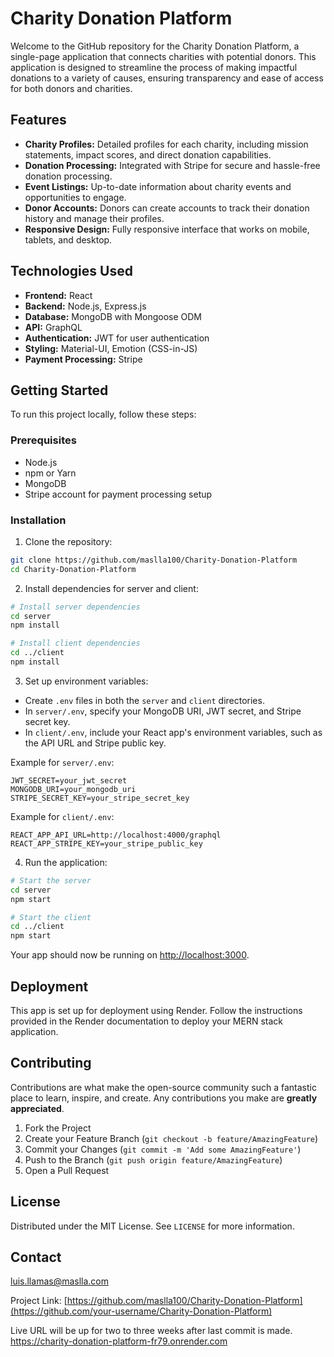 # Charity Donation Platform

Welcome to the GitHub repository for the Charity Donation Platform, a single-page application that connects charities with potential donors. This application is designed to streamline the process of making impactful donations to a variety of causes, ensuring transparency and ease of access for both donors and charities.

## Features

- **Charity Profiles:** Detailed profiles for each charity, including mission statements, impact scores, and direct donation capabilities.
- **Donation Processing:** Integrated with Stripe for secure and hassle-free donation processing.
- **Event Listings:** Up-to-date information about charity events and opportunities to engage.
- **Donor Accounts:** Donors can create accounts to track their donation history and manage their profiles.
- **Responsive Design:** Fully responsive interface that works on mobile, tablets, and desktop.

## Technologies Used

- **Frontend:** React
- **Backend:** Node.js, Express.js
- **Database:** MongoDB with Mongoose ODM
- **API:** GraphQL
- **Authentication:** JWT for user authentication
- **Styling:** Material-UI, Emotion (CSS-in-JS)
- **Payment Processing:** Stripe

## Getting Started

To run this project locally, follow these steps:

### Prerequisites

- Node.js
- npm or Yarn
- MongoDB
- Stripe account for payment processing setup

### Installation

1. Clone the repository:

```bash
git clone https://github.com/maslla100/Charity-Donation-Platform
cd Charity-Donation-Platform
```

2. Install dependencies for server and client:

```bash
# Install server dependencies
cd server
npm install

# Install client dependencies
cd ../client
npm install
```

3. Set up environment variables:

- Create `.env` files in both the `server` and `client` directories.
- In `server/.env`, specify your MongoDB URI, JWT secret, and Stripe secret key.
- In `client/.env`, include your React app's environment variables, such as the API URL and Stripe public key.

Example for `server/.env`:

```plaintext
JWT_SECRET=your_jwt_secret
MONGODB_URI=your_mongodb_uri
STRIPE_SECRET_KEY=your_stripe_secret_key
```

Example for `client/.env`:

```plaintext
REACT_APP_API_URL=http://localhost:4000/graphql
REACT_APP_STRIPE_KEY=your_stripe_public_key
```

4. Run the application:

```bash
# Start the server
cd server
npm start

# Start the client
cd ../client
npm start
```

Your app should now be running on <http://localhost:3000>.

## Deployment

This app is set up for deployment using Render. Follow the instructions provided in the Render documentation to deploy your MERN stack application.

## Contributing

Contributions are what make the open-source community such a fantastic place to learn, inspire, and create. Any contributions you make are **greatly appreciated**.

1. Fork the Project
2. Create your Feature Branch (`git checkout -b feature/AmazingFeature`)
3. Commit your Changes (`git commit -m 'Add some AmazingFeature'`)
4. Push to the Branch (`git push origin feature/AmazingFeature`)
5. Open a Pull Request

## License

Distributed under the MIT License. See `LICENSE` for more information.

## Contact

luis.llamas@maslla.com

Project Link: [https://github.com/maslla100/Charity-Donation-Platform](https://github.com/your-username/Charity-Donation-Platform)

Live URL will be up for two to three weeks after last commit is made.  https://charity-donation-platform-fr79.onrender.com
